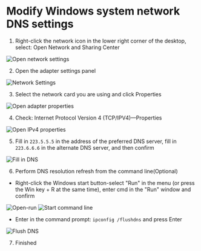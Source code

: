 # Modify Windows system network DNS settings

1. Right-click the network icon in the lower right corner of the desktop, select: Open Network and Sharing Center

![Open network settings][open-network-setting]

2. Open the adapter settings panel

![Network Settings][network-setting]

3. Select the network card you are using and click Properties

![Open adapter properties][right-click-adapter]

4. Check: Internet Protocol Version 4 (TCP/IPV4)—Properties

![Open IPv4 properties][open-ipv4-property]

5. Fill in `223.5.5.5` in the address of the preferred DNS server, fill in `223.6.6.6` in the alternate DNS server, and then confirm

![Fill in DNS][fill-dns]

6. Perform DNS resolution refresh from the command line(Optional)

  - Right-click the Windows start button-select "Run" in the menu (or press the Win key + R at the same time), enter cmd in the "Run" window and confirm

  ![Open-run][open-run]
  ![Start command line][run-cmd]
  
  - Enter in the command prompt: `ipconfig /flushdns` and press Enter

  ![Flush DNS][cmd-flushdns]

7. Finished


[open-network-setting]: /img/faq/change-dns-windows/open-network-setting.jpg "Open network set up"
[network-setting]: /img/faq/change-dns-windows/network-setting.jpg "Network Settings"
[right-click-adapter]: /img/faq/change-dns-windows/right-click-adapter.jpg "Open the adapter Attributes"
[open-ipv4-property]: /img/faq/change-dns-windows/open-ipv4-property.jpg "Open IPv4 Attributes"
[fill-dns]: /img/faq/change-dns-windows/fill-dns.jpg "Fill in DNS"
[open-run]: /img/faq/change-dns-windows/open-run.jpg "Open and run"
[run-cmd]: /img/faq/change-dns-windows/run-cmd.jpg "Start command line"
[cmd-flushdns]: /img/faq/change-dns-windows/cmd-flushdns.jpg "Flush DNS"